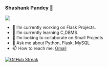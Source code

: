 ### Shashank Pandey 👋
![](https://dcbadge.vercel.app/api/shield/800203880515633163)

- 🔭 I’m currently working on Flask Projects.
- 🌱 I’m currently learning C,DBMS.
- 👯 I’m looking to collaborate on Small Projects
- 💬 Ask me about Python, Flask, MySQL
- 📫 How to reach me: <a href='jpshashank200@gmail.com'>Gmail</a>

[![GitHub Streak](https://streak-stats.demolab.com/?user=shashankpandey04)](https://git.io/streak-stats)
